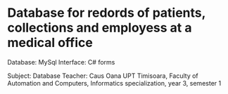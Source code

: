 # Database for redords of patients, collections and employess at a medical office
Database: MySql
Interface: C# forms

Subject: Database
Teacher: Caus Oana
UPT Timisoara, Faculty of Automation and Computers, Informatics specialization, year 3, semester 1
